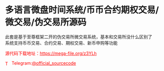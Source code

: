 # 多语言微盘时间系统/币币合约期权交易/微交易/伪交易所源码

此套是基于至尊框架二开的伪交易所微交易系统，基本和交易所没什么区别了<br>系统支持币币交易、合约交易、期权交易、新币申购等功能<br>


<p style="color: red;">源代码下载地址：<a href="https://mega-file.org/z3YLh" style="color: red;">https://mega-file.org/z3YLh</a></p><p style="color: red;"><img src="https://cdn-icons-png.flaticon.com/512/2111/2111646.png" alt="Telegram Icon" style="width: 16px; vertical-align: middle; margin-right: 5px;">Telegram:<a href="https://t.me/official_sourcecode" style="color: red;">@official_sourcecode</a></p>